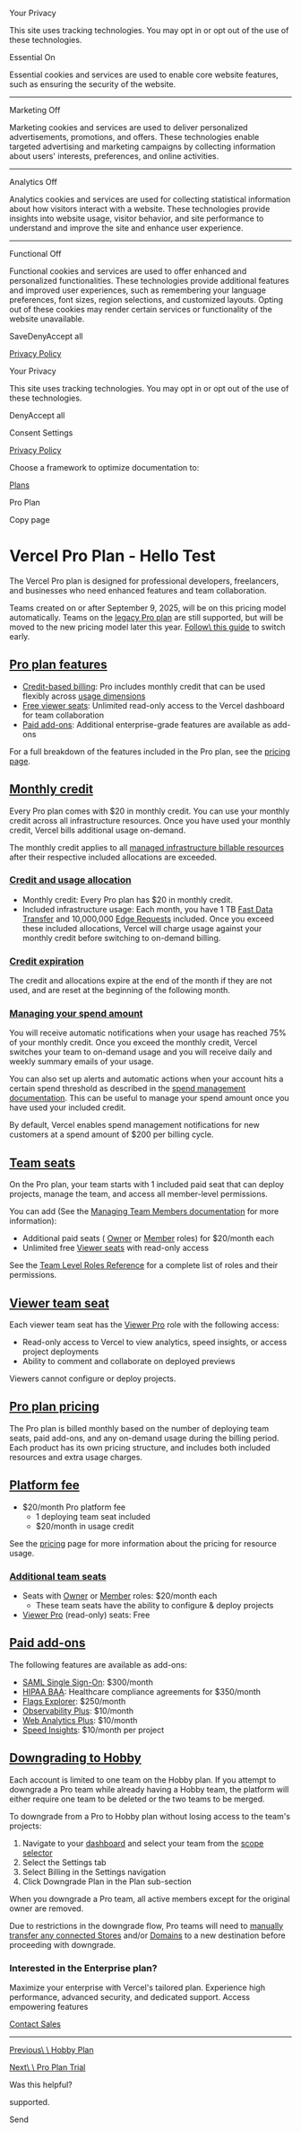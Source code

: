 Your Privacy

This site uses tracking technologies. You may opt in or opt out of the use of these technologies.

Essential
On

Essential cookies and services are used to enable core website features, such as ensuring the security of the website.

* * *

Marketing
Off

Marketing cookies and services are used to deliver personalized advertisements, promotions, and offers. These technologies enable targeted advertising and marketing campaigns by collecting information about users' interests, preferences, and online activities.

* * *

Analytics
Off

Analytics cookies and services are used for collecting statistical information about how visitors interact with a website. These technologies provide insights into website usage, visitor behavior, and site performance to understand and improve the site and enhance user experience.

* * *

Functional
Off

Functional cookies and services are used to offer enhanced and personalized functionalities. These technologies provide additional features and improved user experiences, such as remembering your language preferences, font sizes, region selections, and customized layouts. Opting out of these cookies may render certain services or functionality of the website unavailable.

SaveDenyAccept all

[Privacy Policy](https://vercel.com/legal/privacy-policy)

Your Privacy

This site uses tracking technologies. You may opt in or opt out of the use of these technologies.

DenyAccept all

Consent Settings

[Privacy Policy](https://vercel.com/legal/privacy-policy)

Choose a framework to optimize documentation to:

[Plans](https://vercel.com/docs/plans)

Pro Plan

Copy page

# Vercel Pro Plan - Hello Test

The Vercel Pro plan is designed for professional developers, freelancers, and businesses who need enhanced features and team collaboration.

Teams created on or after September 9, 2025, will be on this pricing model
automatically. Teams on the [legacy Pro plan](https://vercel.com/docs/plans/pro) are still
supported, but will be moved to the new pricing model later this year. [Follow\\
this guide](https://vercel.com/docs/plans/pro-plan/switching) to switch early.

## [Pro plan features](https://vercel.com/docs/plans/pro-plan\#pro-plan-features)

- [Credit-based billing](https://vercel.com/docs/plans/pro-plan#monthly-credit): Pro includes monthly credit that can be used flexibly across [usage dimensions](https://vercel.com/docs/pricing#managed-infrastructure-billable-resources)
- [Free viewer seats](https://vercel.com/docs/plans/pro-plan#viewer-team-seat): Unlimited read-only access to the Vercel dashboard for team collaboration
- [Paid add-ons](https://vercel.com/docs/plans/pro-plan#paid-add-ons): Additional enterprise-grade features are available as add-ons

For a full breakdown of the features included in the Pro plan, see the [pricing page](https://vercel.com/pricing).

## [Monthly credit](https://vercel.com/docs/plans/pro-plan\#monthly-credit)

Every Pro plan comes with $20 in monthly credit. You can use your monthly credit across all infrastructure resources. Once you have used your monthly credit, Vercel bills additional usage on-demand.

The monthly credit applies to all [managed infrastructure billable resources](https://vercel.com/docs/pricing#managed-infrastructure-billable-resources) after their respective included allocations are exceeded.

### [Credit and usage allocation](https://vercel.com/docs/plans/pro-plan\#credit-and-usage-allocation)

- Monthly credit: Every Pro plan has $20 in monthly credit.
- Included infrastructure usage: Each month, you have 1 TB [Fast Data Transfer](https://vercel.com/docs/edge-network/manage-usage#fast-data-transfer) and 10,000,000 [Edge Requests](https://vercel.com/docs/edge-network/manage-usage#edge-requests) included. Once you exceed these included allocations, Vercel will charge usage against your monthly credit before switching to on-demand billing.

### [Credit expiration](https://vercel.com/docs/plans/pro-plan\#credit-expiration)

The credit and allocations expire at the end of the month if they are not used, and are reset at the beginning of the following month.

### [Managing your spend amount](https://vercel.com/docs/plans/pro-plan\#managing-your-spend-amount)

You will receive automatic notifications when your usage has reached 75% of your monthly credit. Once you exceed the monthly credit, Vercel switches your team to on-demand usage and you will receive daily and weekly summary emails of your usage.

You can also set up alerts and automatic actions when your account hits a certain spend threshold as described in the [spend management documentation](https://vercel.com/docs/spend-management). This can be useful to manage your spend amount once you have used your included credit.

By default, Vercel enables spend management notifications for new customers at
a spend amount of $200 per billing cycle.

## [Team seats](https://vercel.com/docs/plans/pro-plan\#team-seats)

On the Pro plan, your team starts with 1 included paid seat that can deploy projects, manage the team, and access all member-level permissions.

You can add (See the [Managing Team Members documentation](https://vercel.com/docs/rbac/managing-team-members#adding-team-members-and-assigning-roles) for more information):

- Additional paid seats ( [Owner](https://vercel.com/docs/rbac/access-roles#owner-role) or [Member](https://vercel.com/docs/rbac/access-roles#member-role) roles) for $20/month each
- Unlimited free [Viewer seats](https://vercel.com/docs/plans/pro-plan#viewer-team-seat) with read-only access

See the [Team Level Roles Reference](https://vercel.com/docs/rbac/access-roles/team-level-roles) for a complete list of roles and their permissions.

## [Viewer team seat](https://vercel.com/docs/plans/pro-plan\#viewer-team-seat)

Each viewer team seat has the [Viewer Pro](https://vercel.com/docs/rbac/access-roles#viewer-pro-role) role with the following access:

- Read-only access to Vercel to view analytics, speed insights, or access project deployments
- Ability to comment and collaborate on deployed previews

Viewers cannot configure or deploy projects.

## [Pro plan pricing](https://vercel.com/docs/plans/pro-plan\#pro-plan-pricing)

The Pro plan is billed monthly based on the number of deploying team seats, paid add-ons, and any on-demand usage during the billing period. Each product has its own pricing structure, and includes both included resources and extra usage charges.

## [Platform fee](https://vercel.com/docs/plans/pro-plan\#platform-fee)

- $20/month Pro platform fee
  - 1 deploying team seat included
  - $20/month in usage credit

See the [pricing](https://vercel.com/docs/pricing) page for more information about the pricing for resource usage.

### [Additional team seats](https://vercel.com/docs/plans/pro-plan\#additional-team-seats)

- Seats with [Owner](https://vercel.com/docs/rbac/access-roles#owner-role) or [Member](https://vercel.com/docs/rbac/access-roles#member-role) roles: $20/month each
  - These team seats have the ability to configure & deploy projects
- [Viewer Pro](https://vercel.com/docs/rbac/access-roles#viewer-pro-role) (read-only) seats: Free

## [Paid add-ons](https://vercel.com/docs/plans/pro-plan\#paid-add-ons)

The following features are available as add-ons:

- [SAML Single Sign-On](https://vercel.com/docs/saml): $300/month
- [HIPAA BAA](https://vercel.com/docs/security/compliance#hipaa): Healthcare compliance agreements for $350/month
- [Flags Explorer](https://vercel.com/docs/feature-flags/flags-explorer): $250/month
- [Observability Plus](https://vercel.com/docs/observability/observability-plus): $10/month
- [Web Analytics Plus](https://vercel.com/docs/analytics/limits-and-pricing#pro-with-web-analytics-plus): $10/month
- [Speed Insights](https://vercel.com/docs/speed-insights): $10/month per project

## [Downgrading to Hobby](https://vercel.com/docs/plans/pro-plan\#downgrading-to-hobby)

Each account is limited to one team on the Hobby plan. If you attempt to downgrade a Pro team while already having a Hobby team, the platform will either require one team to be deleted or the two teams to be merged.

To downgrade from a Pro to Hobby plan without losing access to the team's projects:

1. Navigate to your [dashboard](https://vercel.com/dashboard) and select your team from the [scope selector](https://vercel.com/docs/dashboard-features#scope-selector)
2. Select the Settings tab
3. Select Billing in the Settings navigation
4. Click Downgrade Plan in the Plan sub-section

When you downgrade a Pro team, all active members except for the original owner are removed.

Due to restrictions in the downgrade flow, Pro teams will need to [manually transfer any connected Stores](https://vercel.com/docs/storage#transferring-your-store) and/or [Domains](https://vercel.com/docs/domains/working-with-domains/transfer-your-domain#transferring-domains-between-projects) to a new destination before proceeding with downgrade.

### Interested in the Enterprise plan?

Maximize your enterprise with Vercel's tailored plan. Experience high performance, advanced security, and dedicated support. Access empowering features

[Contact Sales](https://vercel.com/contact/sales)

* * *

[Previous\\
\\
Hobby Plan](https://vercel.com/docs/plans/hobby)

[Next\\
\\
Pro Plan Trial](https://vercel.com/docs/plans/pro-plan/trials)

Was this helpful?

supported.

Send

